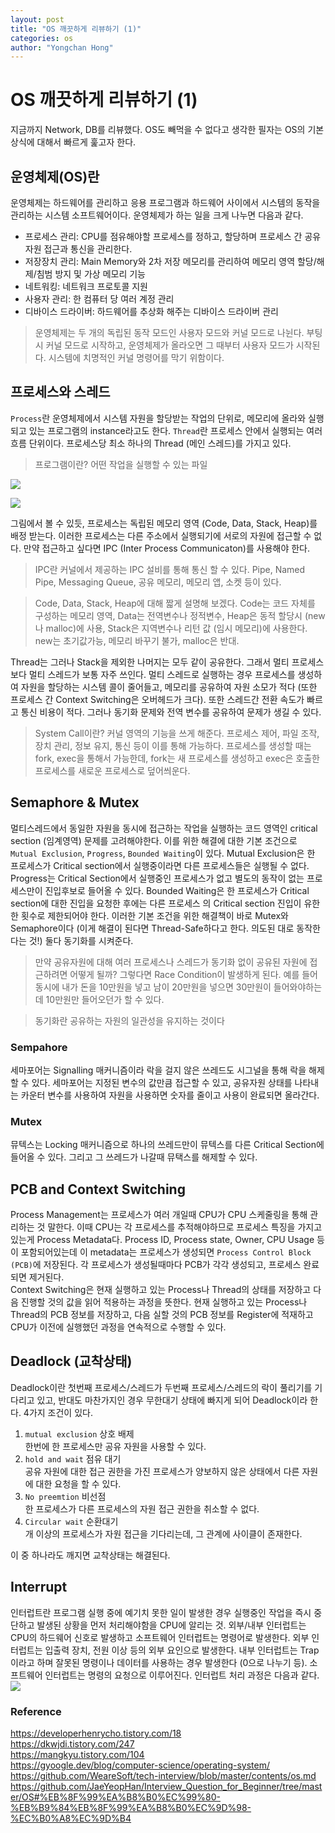 ```yaml
---
layout: post
title: "OS 깨끗하게 리뷰하기 (1)"
categories: os
author: "Yongchan Hong"
---
```


# OS 깨끗하게 리뷰하기 (1)
지금까지 Network, DB를 리뷰했다. OS도 빼먹을 수 없다고 생각한 필자는 OS의 기본 상식에 대해서 빠르게 훑고자 한다. 

## 운영체제(OS)란 
운영체제는 하드웨어를 관리하고 응용 프로그램과 하드웨어 사이에서 시스템의 동작을 관리하는 시스템 소프트웨어이다. 운영체제가 하는 일을 크게 나누면 다음과 같다.

- 프로세스 관리: CPU를 점유해야할 프로세스를 정하고, 할당하며 프로세스 간 공유 자원 접근과 통신을 관리한다.
- 저장장치 관리: Main Memory와 2차 저장 메모리를 관리하여 메모리 영역 할당/해제/침범 방지 및 가상 메모리 기능
- 네트워킹: 네트워크 프로토콜 지원
- 사용자 관리: 한 컴퓨터 당 여러 계정 관리
- 디바이스 드라이버: 하드웨어를 추상화 해주는 디바이스 드라이버 관리

> 운영체제는 두 개의 독립된 동작 모드인 사용자 모드와 커널 모드로 나뉜다. 부팅시 커널 모드로 시작하고, 운영체제가 올라오면 그 때부터 사용자 모드가 시작된다. 시스템에 치명적인 커널 명령어를 막기 위함이다. 

## 프로세스와 스레드
`Process`란 운영체제에서 시스템 자원을 할당받는 작업의 단위로, 메모리에 올라와 실행되고 있는 프로그램의 instance라고도 한다. `Thread`란 프로세스 안에서 실행되는 여러 흐름 단위이다. 프로세스당 최소 하나의 Thread (메인 스레드)를 가지고 있다. 

> 프로그램이란? 어떤 작업을 실행할 수 있는 파일 

![](https://raw.githubusercontent.com/WeareSoft/tech-interview/master/contents/images/process.png)

![](https://camo.githubusercontent.com/3dc4ad61f03160c310a855a4bd68a9f2a2c9a4c7/68747470733a2f2f74312e6461756d63646e2e6e65742f6366696c652f746973746f72792f393938383931343635433637433330363036)

그림에서 볼 수 있듯, 프로세스는 독립된 메모리 영역 (Code, Data, Stack, Heap)를 배정 받는다. 이러한 프로세스는 다른 주소에서 실행되기에 서로의 자원에 접근할 수 없다. 만약 접근하고 싶다면 IPC (Inter Process Communicaton)를 사용해야 한다.

> IPC란 커널에서 제공하는 IPC 설비를 통해 통신 할 수 있다. Pipe, Named Pipe, Messaging Queue, 공유 메모리, 메모리 앱, 소켓 등이 있다.

> Code, Data, Stack, Heap에 대해 짧게 설명해 보겠다. Code는 코드 자체를 구성하는 메모리 영역, Data는 전역변수나 정적변수, Heap은 동적 할당시 (new나 malloc)에 사용, Stack은 지역변수나 리턴 값 (임시 메모리)에 사용한다. new는 초기값가능, 메모리 바꾸기 불가, malloc은 반대.

Thread는 그러나 Stack을 제외한 나머지는 모두 같이 공유한다. 그래서 멀티 프로세스보다 멀티 스레드가 보통 자주 쓰인다. 멀티 스레드로 실행하는 경우 프로세스를 생성하여 자원을 할당하는 시스템 콜이 줄어들고, 메모리를 공유하여 자원 소모가 적다 (또한 프로세스 간 Context Switching은 오버헤드가 크다). 또한 스레드간 전환 속도가 빠르고 통신 비용이 적다. 그러나 동기화 문제와 전역 변수를 공유하여 문제가 생길 수 있다. 

> System Call이란? 커널 영역의 기능을 쓰게 해준다. 프로세스 제어, 파일 조작, 장치 관리, 정보 유지, 통신 등이 이를 통해 가능하다. 프로세스를 생성할 때는 fork, exec을 통해서 가능한데, fork는 새 프로세스를 생성하고 exec은 호출한 프로세스를 새로운 프로세스로 덮어씌운다. 

## Semaphore & Mutex
멀티스레드에서 동일한 자원을 동시에 접근하는 작업을 실행하는 코드 영역인 critical section (임계영역) 문제를 고려해야한다. 이를 위한 해결에 대한 기본 조건으로 `Mutual Exclusion`, `Progress`, `Bounded Waiting`이 있다. Mutual Exclusion은 한 프로세스가 Critical section에서 실행중이라면 다른 프로세스들은 실행될 수 없다. Progress는 Critical Section에서 실행중인 프로세스가 없고 별도의 동작이 없는 프로세스만이 진입후보로 들어올 수 있다. Bounded Waiting은 한 프로세스가 Critical section에 대한 진입을 요청한 후에는 다른 프로세스 의 Critical section 진입이 유한한 횟수로 제한되어야 한다. 이러한 기본 조건을 위한 해결책이 바로 Mutex와 Semaphore이다 (이게 해결이 된다면 Thread-Safe하다고 한다. 의도된 대로 동작한다는 것!) 둘다 동기화를 시켜준다. 

> 만약 공유자원에 대해 여러 프로세스나 스레드가 동기화 없이 공유된 자원에 접근하려면 어떻게 될까? 그렇다면 Race Condition이 발생하게 된다. 예를 들어 동시에 내가 돈을 10만원을 넣고 남이 20만원을 넣으면 30만원이 들어와야하는데 10만원만 들어오던가 할 수 있다. 

> 동기화란 공유하는 자원의 일관성을 유지하는 것이다

### Sempahore
세마포어는 Signalling 매커니즘이라 락을 걸지 않은 쓰레드도 시그널을 통해 락을 해제할 수 있다. 세마포어는 지정된 변수의 값만큼 접근할 수 있고, 공유자원 상태를 나타내는 카운터 변수를 사용하여 자원을 사용하면 숫자를 줄이고 사용이 완료되면 올라간다.

### Mutex
뮤텍스는 Locking 매커니즘으로 하나의 쓰레드만이 뮤텍스를 다른 Critical Section에 들어올 수 있다. 그리고 그 쓰레드가 나갈때 뮤택스를 해제할 수 있다.

## PCB and Context Switching
Process Management는 프로세스가 여러 개일때 CPU가 CPU 스케줄링을 통해 관리하는 것 말한다. 이때 CPU는 각 프로세스를 추적해야하므로 프로세스 특징을 가지고 있는게 Process Metadata다. Process ID, Process state, Owner, CPU Usage 등 이 포함되어있는데 이 metadata는 프로세스가 생성되면 `Process Control Block (PCB)`에 저장된다. 각 프로세스가 생성될때마다 PCB가 각각 생성되고, 프로세스 완료되면 제거된다.  
Context Switching은 현재 실행하고 있는 Process나 Thread의 상태를 저장하고 다음 진행할 것의 값을 읽어 적용하는 과정을 뜻한다. 현재 실행하고 있는 Process나 Thread의 PCB 정보를 저장하고, 다음 실할 것의 PCB 정보를 Register에 적재하고 CPU가 이전에 실행했던 과정을 연속적으로 수행할 수 있다.

## Deadlock (교착상태)
Deadlock이란 첫번째 프로세스/스레드가 두번째 프로세스/스레드의 락이 풀리기를 기다리고 있고, 반대도 마찬가지인 경우 무한대기 상태에 빠지게 되어 Deadlock이라 한다. 4가지 조건이 있다.  
1. `mutual exclusion` 상호 배제  
한번에 한 프로세스만 공유 자원을 사용할 수 있다.
2. `hold and wait` 점유 대기  
공유 자원에 대한 접근 권한을 가진 프로세스가 양보하지 않은 상태에서 다른 자원에 대한 요청을 할 수 있다.
3. `No preemtion` 비선점  
한 프로세스가 다른 프로세스의 자원 접근 권한을 취소할 수 없다.  
4. `Circular wait` 순환대기  
 개 이상의 프로세스가 자원 접근을 기다리는데, 그 관계에 사이클이 존재한다.

이 중 하나라도 깨지면 교착상태는 해결된다. 

## Interrupt 
인터럽트란 프로그램 실행 중에 예기치 못한 일이 발생한 경우 실행중인 작업을 즉시 중단하고 발생된 상황을 먼저 처리해야함을 CPU에 알리는 것. 외부/내부 인터럽트는 CPU의 하드웨어 신호로 발생하고 소프트웨어 인터럽트는 명령어로 발생한다. 외부 인터럽트는 입출력 장치, 전원 이상 등의 외부 요인으로 발생한다. 내부 인터럽트는 Trap이라고 하며 잘못된 명령이나 데이터를 사용하는 경우 발생한다 (0으로 나누기 등). 소프트웨어 인터럽트는 명령의 요청으로 이루어진다. 인터럽트 처리 과정은 다음과 같다. 
![](https://mblogthumb-phinf.pstatic.net/20160310_124/scw0531_14575366291105WjS7_PNG/ERTRTETRE.png?type=w2)  

### Reference
https://developerhenrycho.tistory.com/18  
https://dkwjdi.tistory.com/247  
https://mangkyu.tistory.com/104  
https://gyoogle.dev/blog/computer-science/operating-system/  
https://github.com/WeareSoft/tech-interview/blob/master/contents/os.md  
https://github.com/JaeYeopHan/Interview_Question_for_Beginner/tree/master/OS#%EB%8F%99%EA%B8%B0%EC%99%80-%EB%B9%84%EB%8F%99%EA%B8%B0%EC%9D%98-%EC%B0%A8%EC%9D%B4  
